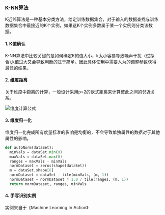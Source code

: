### K-NN算法

K近邻算法是一种基本分类方法，给定训练数据集合，对于输入的数据查找与训练数据集合中最接近的K个实例，如果这K个实例多数属于某一个实例则分类该数据。

#### 1. K值确认
K-NN算法中比较关键的是如何确定K的值大小，k太小容易导致噪声干扰（过拟合),k值过大又会导致判断的过于简单。因此具体使用中需要人为的调整参数获得最佳的结果。

#### 2. 维度距离
关于维度中距离的计算，一般设计采用p=2的欧式距离来计算彼此之间的邻近关系。

![维度计算公式](https://pic4.zhimg.com/80/v2-60bb382b0d22ec0ce296ed0e024f31bc_hd.jpg "维度计算公式")

#### 3. 维度归一化

维度归一化完成所有度量标准的影响是均衡的，不会导致单独属性的数据对于其他属性的影响。

```python
def autoNorm(dataSet):
  minVals = dataSet.min(0)
  maxVals = dataSet.max(0)
  ranges = maxVals - minVals
  normDataset = zeros(shape(dataSet))
  m = dataSet.shape[0]
  normDataset = dataSet - tile(minVals, (m, 1))
  normDataset = normDataset * 1.0 / tile(ranges, (m, 1))
  return normDataset, ranges, minVals
```

#### 4. 手写识别实例

实例来自于《Machine Learning In Action》